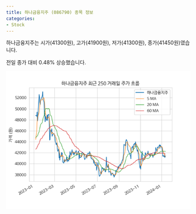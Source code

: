 ```yaml
---
title: 하나금융지주 (086790) 종목 정보
categories:
- Stock
---
```


하나금융지주는 시가(41300원), 고가(41900원), 저가(41300원), 종가(41450원)였습니다.

전일 종가 대비 0.48% 상승했습니다.

<!-- more -->

![086790](/assets/stock_images/086790.png)